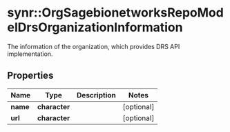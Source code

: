 # synr::OrgSagebionetworksRepoModelDrsOrganizationInformation

The information of the organization, which provides DRS API implementation.

## Properties
Name | Type | Description | Notes
------------ | ------------- | ------------- | -------------
**name** | **character** |  | [optional] 
**url** | **character** |  | [optional] 


